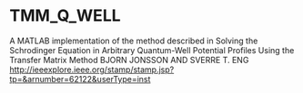 TMM_Q_WELL
==========

A MATLAB implementation of the method described in
Solving the Schrodinger Equation in Arbitrary Quantum-Well Potential Profiles Using the Transfer Matrix Method
BJORN JONSSON AND SVERRE T. ENG
http://ieeexplore.ieee.org/stamp/stamp.jsp?tp=&arnumber=62122&userType=inst
